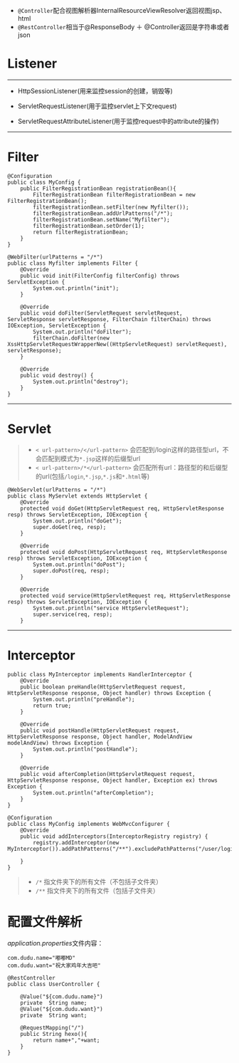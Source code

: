 * `@Controller`配合视图解析器InternalResourceViewResolver返回视图jsp、html
* `@RestController`相当于@ResponseBody ＋ @Controller返回是字符串或者json


# Listener

---

* HttpSessionListener(用来监控session的创建，销毁等)

* ServletRequestListener(用于监控servlet上下文request)

* ServletRequestAttributeListener(用于监控request中的attribute的操作)



---

# Filter

```
@Configuration
public class MyConfig {
    public FilterRegistrationBean registrationBean(){
        FilterRegistrationBean filterRegistrationBean = new FilterRegistrationBean();
        filterRegistrationBean.setFilter(new Myfilter());
        filterRegistrationBean.addUrlPatterns("/*");
        filterRegistrationBean.setName("Myfilter");
        filterRegistrationBean.setOrder(1);
        return filterRegistrationBean;
    }
}
```
```
@WebFilter(urlPatterns = "/*")
public class Myfilter implements Filter {
    @Override
    public void init(FilterConfig filterConfig) throws ServletException {
        System.out.println("init");
    }

    @Override
    public void doFilter(ServletRequest servletRequest, ServletResponse servletResponse, FilterChain filterChain) throws IOException, ServletException {
        System.out.println("doFilter");
        filterChain.doFilter(new XssHttpServletRequestWrapperNew((HttpServletRequest) servletRequest), servletResponse);
    }

    @Override
    public void destroy() {
        System.out.println("destroy");
    }
}

```

---

# Servlet
> * `< url-pattern>/</url-pattern>`  会匹配到/login这样的路径型url，不会匹配到模式为`*.jsp`这样的后缀型url
> * `< url-pattern>/*</url-pattern>` 会匹配所有url：路径型的和后缀型的url(包括`/login`,`*.jsp`,`*.js`和`*.html`等)

```
@WebServlet(urlPatterns = "/*")
public class MyServlet extends HttpServlet {
    @Override
    protected void doGet(HttpServletRequest req, HttpServletResponse resp) throws ServletException, IOException {
        System.out.println("doGet");
        super.doGet(req, resp);
    }

    @Override
    protected void doPost(HttpServletRequest req, HttpServletResponse resp) throws ServletException, IOException {
        System.out.println("doPost");
        super.doPost(req, resp);
    }

    @Override
    protected void service(HttpServletRequest req, HttpServletResponse resp) throws ServletException, IOException {
        System.out.println("service HttpServletRequest");
        super.service(req, resp);
    }
```

---

# Interceptor

```
public class MyInterceptor implements HandlerInterceptor {
    @Override
    public boolean preHandle(HttpServletRequest request, HttpServletResponse response, Object handler) throws Exception {
        System.out.println("preHandle");
        return true;
    }

    @Override
    public void postHandle(HttpServletRequest request, HttpServletResponse response, Object handler, ModelAndView modelAndView) throws Exception {
        System.out.println("postHandle");
    }

    @Override
    public void afterCompletion(HttpServletRequest request, HttpServletResponse response, Object handler, Exception ex) throws Exception {
        System.out.println("afterCompletion");
    }
}
```

```
@Configuration
public class MyConfig implements WebMvcConfigurer {
    @Override
    public void addInterceptors(InterceptorRegistry registry) {
        registry.addInterceptor(new MyInterceptor()).addPathPatterns("/**").excludePathPatterns("/user/login/**");

    }
}
```

>*  `/*` 指文件夹下的所有文件（不包括子文件夹）
>* `/**` 指文件夹下的所有文件（包括子文件夹）



# 配置文件解析
*application.properties*文件内容：
```
com.dudu.name="嘟嘟MD"
com.dudu.want="祝大家鸡年大吉吧"
```

```
@RestController
public class UserController {

    @Value("${com.dudu.name}")
    private  String name;
    @Value("${com.dudu.want}")
    private  String want;

    @RequestMapping("/")
    public String hexo(){
        return name+","+want;
    }
}
```
